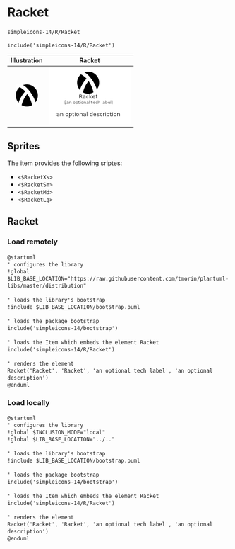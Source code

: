 # Racket


```text
simpleicons-14/R/Racket
```

```text
include('simpleicons-14/R/Racket')
```



| Illustration | Racket |
| :---: | :---: |
| ![illustration for Illustration](../../simpleicons-14/R/Racket.png) | ![illustration for Racket](../../simpleicons-14/R/Racket.Local.png) |



## Sprites
The item provides the following sriptes:

- `<$RacketXs>`
- `<$RacketSm>`
- `<$RacketMd>`
- `<$RacketLg>`





## Racket

### Load remotely
```plantuml
@startuml
' configures the library
!global $LIB_BASE_LOCATION="https://raw.githubusercontent.com/tmorin/plantuml-libs/master/distribution"

' loads the library's bootstrap
!include $LIB_BASE_LOCATION/bootstrap.puml

' loads the package bootstrap
include('simpleicons-14/bootstrap')

' loads the Item which embeds the element Racket
include('simpleicons-14/R/Racket')

' renders the element
Racket('Racket', 'Racket', 'an optional tech label', 'an optional description')
@enduml
```

### Load locally
```plantuml
@startuml
' configures the library
!global $INCLUSION_MODE="local"
!global $LIB_BASE_LOCATION="../.."

' loads the library's bootstrap
!include $LIB_BASE_LOCATION/bootstrap.puml

' loads the package bootstrap
include('simpleicons-14/bootstrap')

' loads the Item which embeds the element Racket
include('simpleicons-14/R/Racket')

' renders the element
Racket('Racket', 'Racket', 'an optional tech label', 'an optional description')
@enduml
```

